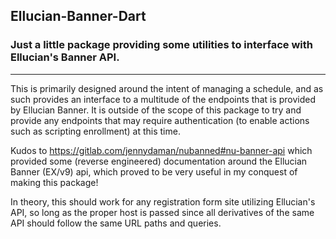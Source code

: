 ## Ellucian-Banner-Dart

### Just a little package providing some utilities to interface with Ellucian's Banner API.
--- 
This is primarily designed around the intent of managing a schedule, and as such provides an interface to a multitude of the endpoints that is provided by Ellucian Banner. It is outside of the scope of this package to try and provide any endpoints that may require authentication (to enable actions such as scripting enrollment) at this time.

Kudos to https://gitlab.com/jennydaman/nubanned#nu-banner-api which provided some (reverse engineered) documentation around the Ellucian Banner (EX/v9) api, which proved to be very useful in my conquest of making this package! 

In theory, this should work for any registration form site utilizing Ellucian's API, so long as the proper host is passed since all derivatives of the same API should follow the same URL paths and queries.

